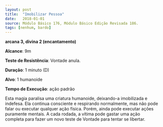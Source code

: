 ```yaml
---
layout: post
title:  "Imobilizar Pessoa"
date:   2018-01-01
source: Módulo Básico 176, Módulo Básico Edição Revisada 186.
tags: [nenhum, bardo]
---
```


**arcana 3, divina 2 (encantamento)**

**Alcance**: 9m

**Teste de Resistência**: Vontade anula.

**Duração**: 1 minuto (D)

**Alvo**: 1 humanoide

**Tempo de Execução**: ação padrão

Esta magia paralisa uma criatura humanoide, deixando-a imobilizada e indefesa. Ela continua consciente e respirando normalmente, mas não pode falar ou executar qualquer ação física. Porém, ainda pode executar ações puramente mentais.
A cada rodada, a vítima pode gastar uma ação completa para fazer um novo teste de Vontade para tentar se libertar.
